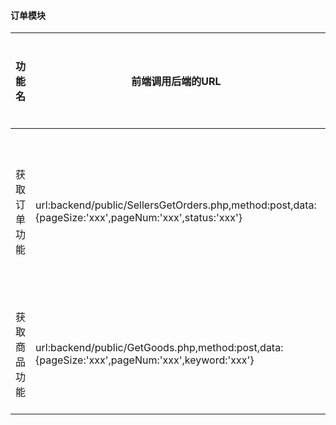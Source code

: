 #### 订单模块
|功能名      |前端调用后端的URL                             | 后端返回前端的数据(json)                   |备注          |后端是否完成    |
|-----------------|-------------------------------------------|--------------------------------------------|---------------|----------|
|获取订单功能|url:backend/public/SellersGetOrders.php,method:post,data:{pageSize:'xxx',pageNum:'xxx',status:'xxx'}      | data:[{orderId:'xxx',goodName:'xxx',imgUrl:'xxx',amount:'xxx',unitPrice:'xxx',orderStatus:'xxx',orderTime:'xxx'},{...}]|请求参数中：status为-1，0，1，-1表示所有订单，0表示未发货，1表示未收货|否
|获取商品功能|url:backend/public/GetGoods.php,method:post,data:{pageSize:'xxx',pageNum:'xxx',keyword:'xxx'}      | data:[{goodId:'xxx',goodName:'xxx',imgUrl:'xxx',amount:'xxx',unitPrice:'xxx'},{...}]|amount是商品表库存，keyword是搜索关键词,这个字段可选|否